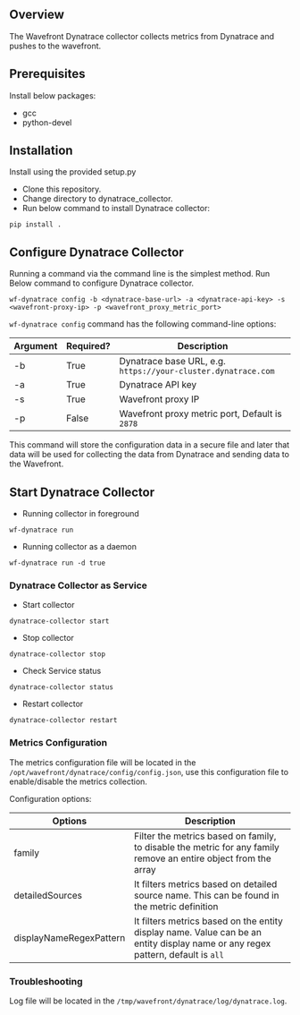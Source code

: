 ## Overview
The Wavefront Dynatrace collector collects metrics from Dynatrace and pushes to the wavefront.

## Prerequisites
Install below packages:
- gcc
- python-devel

## Installation

Install using the provided setup.py
- Clone this repository.
- Change directory to dynatrace_collector.
- Run below command to install Dynatrace collector:

```
pip install .
```

## Configure Dynatrace Collector
Running a command via the command line is the simplest method. Run Below command to configure Dynatrace collector.
```
wf-dynatrace config -b <dynatrace-base-url> -a <dynatrace-api-key> -s <wavefront-proxy-ip> -p <wavefront_proxy_metric_port>
```

 `wf-dynatrace config` command has the following command-line options:

| Argument | Required?       | Description |
| -------- | ------------ | ----------- |
| -b | True    | Dynatrace base URL, e.g. `https://your-cluster.dynatrace.com` |
| -a | True | Dynatrace API key |
| -s | True | Wavefront proxy IP |
| -p | False | Wavefront proxy metric port, Default is `2878`  |

This command will store the configuration data in a secure file and later that data will be used for collecting the data from Dynatrace and sending data to the Wavefront.

## Start Dynatrace Collector
- Running collector in foreground
```
wf-dynatrace run
```

- Running collector as a daemon
```
wf-dynatrace run -d true
```

### Dynatrace Collector as Service
- Start collector
```
dynatrace-collector start
```

- Stop collector
```
dynatrace-collector stop
```
- Check Service status
```
dynatrace-collector status
```

- Restart  collector
```
dynatrace-collector restart
```

### Metrics Configuration
The metrics configuration file will be located in the `/opt/wavefront/dynatrace/config/config.json`, use this configuration file to enable/disable the metrics collection.

Configuration options:

| Options | Description |
| -------- | ----------- |
| family | Filter the metrics based on family, to disable the metric for any family remove an entire object from the array |
| detailedSources | It filters metrics based on detailed source name. This can be found in the metric definition |
| displayNameRegexPattern | It filters metrics based on the entity display name. Value can be an entity display name or any regex pattern, default is `all`  |

### Troubleshooting
Log file will be located in the `/tmp/wavefront/dynatrace/log/dynatrace.log`.